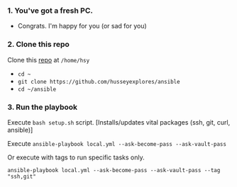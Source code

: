   ### 1. You've got a fresh PC.
  - Congrats. I'm happy for you (or sad for you)

  ### 2. Clone this repo
  Clone this [repo](https://github.com/husseyexplores/ansible) at `/home/hsy`
  - `cd ~`
  - `git clone https://github.com/husseyexplores/ansible`
  - `cd ~/ansible`

  ### 3. Run the playbook
  Execute `bash setup.sh` script. [Installs/updates vital packages (ssh, git, curl, ansible)]

  Execute `ansible-playbook local.yml --ask-become-pass --ask-vault-pass`

  Or execute with tags to run specific tasks only.

  `ansible-playbook local.yml --ask-become-pass --ask-vault-pass --tag "ssh,git"`
